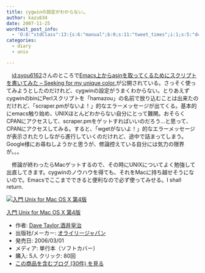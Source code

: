 ```yaml
---
title: cygwinの設定がわからない…
author: kazu634
date: 2007-11-25
wordtwit_post_info:
  - 'O:8:"stdClass":13:{s:6:"manual";b:0;s:11:"tweet_times";i:1;s:5:"delay";i:0;s:7:"enabled";i:1;s:10:"separation";s:2:"60";s:7:"version";s:3:"3.7";s:14:"tweet_template";b:0;s:6:"status";i:2;s:6:"result";a:0:{}s:13:"tweet_counter";i:2;s:13:"tweet_log_ids";a:1:{i:0;i:3323;}s:9:"hash_tags";a:0:{}s:8:"accounts";a:1:{i:0;s:7:"kazu634";}}'
categories:
  - diary
  - unix

---
```

<div class="section">
<p>
    　<a href="http://d.hatena.ne.jp/syou6162/" onclick="__gaTracker('send', 'event', 'outbound-article', 'http://d.hatena.ne.jp/syou6162/', 'id:syou6162');">id:syou6162</a>さんのところで<a href="http://d.hatena.ne.jp/syou6162/20071118/1195353605" onclick="__gaTracker('send', 'event', 'outbound-article', 'http://d.hatena.ne.jp/syou6162/20071118/1195353605', 'Emacs上からasinを取ってくるためにスクリプトを書いてみた &#8211; Seeking for my unique color.');" target="_blank">Emacs上からasinを取ってくるためにスクリプトを書いてみた &#8211; Seeking for my unique color.</a>が公開されている。さっそく使ってみようとしたのだけれど、cygwinの設定がうまくわからない。とりあえずcygwinのbinにPerlスクリプトを「hamazou」の名前で放り込むことは出来たのだけれど、「scraper.pmがないよ！」的なエラーメッセージが出てくる。基本的にemacs触り始め、UNIXほとんどわからない自分にとって難関。おそらくCPANにアクセスして、scraper.pmをゲットすればいいのだろう…と思って、CPANにアクセスしてみる。すると、「wgetがないよ！」的なエラーメッセージが表示されたりしながら進行していくのだけれど、途中で詰まってしまう。Google様にお尋ねしようかと思うが、修論控えている自分には気力の限界が。。。
</p>
  
<p>
    　修論が終わったらMacゲットするので、その時にUNIXについてよく勉強して出直してきます。cygwinのノウハウを得ても、それをMacに持ち越せそうにないので。Emacsでここまでできると便利なので必ず使ってみせる。I shall return.
</p>
  
<div class="hatena-asin-detail">
<a href="http://www.amazon.co.jp/dp/4873112745/?tag=hatena_st1-22&ascsubtag=d-7ibv" onclick="__gaTracker('send', 'event', 'outbound-article', 'http://www.amazon.co.jp/dp/4873112745/?tag=hatena_st1-22&ascsubtag=d-7ibv', '');"><img src="https://images-na.ssl-images-amazon.com/images/I/51XNGB9K3XL._SL160_.jpg" class="hatena-asin-detail-image" alt="入門 Unix for Mac OS X 第4版" title="入門 Unix for Mac OS X 第4版" /></a></p> 
    
<div class="hatena-asin-detail-info">
<p class="hatena-asin-detail-title">
<a href="http://www.amazon.co.jp/dp/4873112745/?tag=hatena_st1-22&ascsubtag=d-7ibv" onclick="__gaTracker('send', 'event', 'outbound-article', 'http://www.amazon.co.jp/dp/4873112745/?tag=hatena_st1-22&ascsubtag=d-7ibv', '入門 Unix for Mac OS X 第4版');">入門 Unix for Mac OS X 第4版</a>
</p>
      
<ul>
<li>
<span class="hatena-asin-detail-label">作者:</span> <a href="http://d.hatena.ne.jp/keyword/Dave%20Taylor" onclick="__gaTracker('send', 'event', 'outbound-article', 'http://d.hatena.ne.jp/keyword/Dave%20Taylor', 'Dave Taylor');" class="keyword">Dave Taylor</a>,<a href="http://d.hatena.ne.jp/keyword/%BC%F2%B0%E6%B9%C4%BC%A3" onclick="__gaTracker('send', 'event', 'outbound-article', 'http://d.hatena.ne.jp/keyword/%BC%F2%B0%E6%B9%C4%BC%A3', '酒井皇治');" class="keyword">酒井皇治</a>
</li>
<li>
<span class="hatena-asin-detail-label">出版社/メーカー:</span> <a href="http://d.hatena.ne.jp/keyword/%A5%AA%A5%E9%A5%A4%A5%EA%A1%BC%A5%B8%A5%E3%A5%D1%A5%F3" onclick="__gaTracker('send', 'event', 'outbound-article', 'http://d.hatena.ne.jp/keyword/%A5%AA%A5%E9%A5%A4%A5%EA%A1%BC%A5%B8%A5%E3%A5%D1%A5%F3', 'オライリージャパン');" class="keyword">オライリージャパン</a>
</li>
<li>
<span class="hatena-asin-detail-label">発売日:</span> 2006/03/01
</li>
<li>
<span class="hatena-asin-detail-label">メディア:</span> 単行本（ソフトカバー）
</li>
<li>
<span class="hatena-asin-detail-label">購入</span>: 5人 <span class="hatena-asin-detail-label">クリック</span>: 80回
</li>
<li>
<a href="http://d.hatena.ne.jp/asin/4873112745" onclick="__gaTracker('send', 'event', 'outbound-article', 'http://d.hatena.ne.jp/asin/4873112745', 'この商品を含むブログ (30件) を見る');" target="_blank">この商品を含むブログ (30件) を見る</a>
</li>
</ul>
</div>
    
<div class="hatena-asin-detail-foot">
</div>
</div>
</div>
